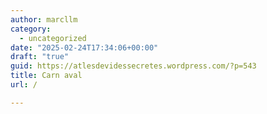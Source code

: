 ```yaml
---
author: marcllm
category:
  - uncategorized
date: "2025-02-24T17:34:06+00:00"
draft: "true"
guid: https://atlesdevidessecretes.wordpress.com/?p=543
title: Carn aval
url: /

---
```


